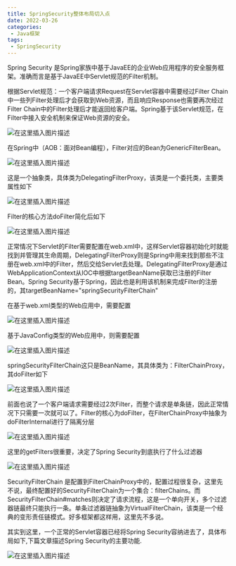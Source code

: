 ```yaml
---
title: SpringSecurity整体布局切入点
date: 2022-03-26
categories:
 - Java框架
tags:
 - SpringSecurity
---
```


Spring Security 是Spring家族中基于JavaEE的企业Web应用程序的安全服务框架。准确而言是基于JavaEE中Servlet规范的Filter机制。

根据Servlet规范：一个客户端请求Request在Servlet容器中需要经过Filter Chain中一些列Filter处理后才会获取到Web资源，而且响应Response也需要再次经过Filter Chain中的Filter处理后才能返回给客户端。Spring基于该Servlet规范，在Filter中接入安全机制来保证Web资源的安全。

![在这里插入图片描述](https://img-blog.csdnimg.cn/b1fbe44843b04ca3bff54df4756a8b2b.png?x-oss-process=image/watermark,type_d3F5LXplbmhlaQ,shadow_50,text_Q1NETiBAbGVlZGNvZGVKb2huMDE=,size_12,color_FFFFFF,t_70,g_se,x_16)

在Spring中（AOB：面对Bean编程），Filter对应的Bean为GenericFilterBean。

![在这里插入图片描述](https://img-blog.csdnimg.cn/7b99742e327b4a9e955a81452cb236db.png?x-oss-process=image/watermark,type_d3F5LXplbmhlaQ,shadow_50,text_Q1NETiBAbGVlZGNvZGVKb2huMDE=,size_17,color_FFFFFF,t_70,g_se,x_16)

这是一个抽象类，具体类为DelegatingFilterProxy，该类是一个委托类，主要类属性如下

![在这里插入图片描述](https://img-blog.csdnimg.cn/e210385ee3594b23adbef43517ad9ca0.png?x-oss-process=image/watermark,type_d3F5LXplbmhlaQ,shadow_50,text_Q1NETiBAbGVlZGNvZGVKb2huMDE=,size_19,color_FFFFFF,t_70,g_se,x_16)

Filter的核心方法doFilter简化后如下

![在这里插入图片描述](https://img-blog.csdnimg.cn/cfbb669c70564bd69d5e9207927ffc31.png?x-oss-process=image/watermark,type_d3F5LXplbmhlaQ,shadow_50,text_Q1NETiBAbGVlZGNvZGVKb2huMDE=,size_20,color_FFFFFF,t_70,g_se,x_16)

正常情况下Servlet的Filter需要配置在web.xml中，这样Servlet容器初始化时就能找到并管理其生命周期，DelegatingFilterProxy则是Spring中用来找到那些不注册在web.xml中的Filter，然后交给Servlet去处理。DelegatingFilterProxy是通过WebApplicationContext从IOC中根据targetBeanName获取已注册的Filter Bean。Spring Security基于Spring，因此也是利用该机制来完成Filter的注册的，其targetBeanName="springSecurityFilterChain"

在基于web.xml类型的Web应用中，需要配置

![在这里插入图片描述](https://img-blog.csdnimg.cn/05a19d9179964fad8162fbc8cc2bdda7.png?x-oss-process=image/watermark,type_d3F5LXplbmhlaQ,shadow_50,text_Q1NETiBAbGVlZGNvZGVKb2huMDE=,size_20,color_FFFFFF,t_70,g_se,x_16)

基于JavaConfig类型的Web应用中，则需要配置

![在这里插入图片描述](https://img-blog.csdnimg.cn/e79810c6c5254e8fac96dae27234a3c9.png?x-oss-process=image/watermark,type_d3F5LXplbmhlaQ,shadow_50,text_Q1NETiBAbGVlZGNvZGVKb2huMDE=,size_20,color_FFFFFF,t_70,g_se,x_16)

springSecurityFilterChain这只是BeanName，其具体类为：FilterChainProxy，其doFilter如下

![在这里插入图片描述](https://img-blog.csdnimg.cn/8dd01c061451405486f772267321609e.png?x-oss-process=image/watermark,type_d3F5LXplbmhlaQ,shadow_50,text_Q1NETiBAbGVlZGNvZGVKb2huMDE=,size_20,color_FFFFFF,t_70,g_se,x_16)

前面也说了一个客户端请求需要经过2次Filter，而整个请求是单条链，因此正常情况下只需要一次就可以了。Filter的核心为doFilter，在FilterChainProxy中抽象为doFilterInternal进行了隔离分层

![在这里插入图片描述](https://img-blog.csdnimg.cn/accec35b9b604a6b9b3a70234c645d03.png?x-oss-process=image/watermark,type_d3F5LXplbmhlaQ,shadow_50,text_Q1NETiBAbGVlZGNvZGVKb2huMDE=,size_20,color_FFFFFF,t_70,g_se,x_16)

这里的getFilters很重要，决定了Spring Security到底执行了什么过滤器

![在这里插入图片描述](https://img-blog.csdnimg.cn/a221d1e0420b401cb8600a21d780dbba.png?x-oss-process=image/watermark,type_d3F5LXplbmhlaQ,shadow_50,text_Q1NETiBAbGVlZGNvZGVKb2huMDE=,size_20,color_FFFFFF,t_70,g_se,x_16)

SecurityFilterChain 是配置到FilterChainProxy中的，配置过程很复杂，这里先不说，最终配置好的SecurityFilterChain为一个集合：filterChains。而SecurityFilterChain#matches则决定了请求流程，这是一个单向开关，多个过滤器链最终只能执行一条。单条过滤器链抽象为VirtualFilterChain，该类是一个经典的变形责任链模式。好多框架都这样用，这里先不多说。


其实到这里，一个正常的Servlet容器已经将Spring Security容纳进去了，具体布局如下,下篇文章描述Spring Security的主要功能.

![在这里插入图片描述](https://img-blog.csdnimg.cn/52f4d6a7df75426491a4100cc756ffa0.png?x-oss-process=image/watermark,type_d3F5LXplbmhlaQ,shadow_50,text_Q1NETiBAbGVlZGNvZGVKb2huMDE=,size_18,color_FFFFFF,t_70,g_se,x_16)
